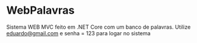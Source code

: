 # WebPalavras
Sistema WEB MVC feito em .NET Core com um banco de palavras. 
Utilize eduardo@gmail.com e senha = 123 para logar no sistema
